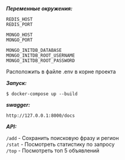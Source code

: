***Переменные окружения:***
```
REDIS_HOST
REDIS_PORT

MONGO_HOST
MONGO_PORT

MONGO_INITDB_DATABASE
MONGO_INITDB_ROOT_USERNAME
MONGO_INITDB_ROOT_PASSWORD
```
Расположить в файле .env в корне проекта

***Запуск:***
```
$ docker-compose up --build
```

***swagger:*** 
```
http://127.0.0.1:8000/docs
```

***API:***

```/add``` - Сохранить поисковую фразу и регион<br>
```/stat``` - Посмотреть статистику по запросу<br>
```/top``` - Посмотреть топ 5 объявлений
